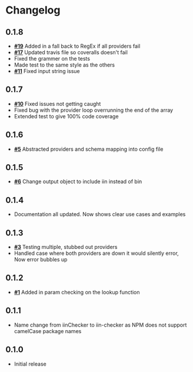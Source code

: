 # Changelog

## **0.1.8**
- [**#19**](https://github.com/Shortbreaks/iinChecker/issues/19) Added in a fall back to RegEx if all providers fail
- [**#17**](https://github.com/Shortbreaks/iinChecker/issues/17) Updated travis file so coveralls doesn't fail 
- Fixed the grammer on the tests
- Made test to the same style as the others
- [**#11**](https://github.com/Shortbreaks/iinChecker/issues/11) Fixed input string issue

## **0.1.7**
- [**#10**](https://github.com/Shortbreaks/iinChecker/issues/10) Fixed issues not getting caught
- Fixed bug with the provider loop overrunning the end of the array
- Extended test to give 100% code coverage

## **0.1.6**
- [**#5**](https://github.com/Shortbreaks/iinChecker/issues/5) Abstracted providers and schema mapping into config file

## **0.1.5**
- [**#6**](https://github.com/Shortbreaks/iinChecker/issues/6) Change output object to include iin instead of bin

## **0.1.4**
- Documentation all updated. Now shows clear use cases and examples

## **0.1.3**
- [**#3**](https://github.com/Shortbreaks/iinChecker/issues/3) Testing multiple, stubbed out providers
- Handled case where both providers are down it would silently error, Now error bubbles up

## **0.1.2**
- [**#1**](https://github.com/Shortbreaks/iinChecker/issues/1) Added in param checking on the lookup function

## **0.1.1**
- Name change from iinChecker to iin-checker as NPM does not support camelCase package names

## **0.1.0**
- Initial release
